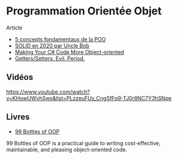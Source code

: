 # Programmation Orientée Objet

Article

- [5 concepts fondamentaux de la POO](https://itexpert.fr/blog/concepts-fondamentaux-poo/)
- [SOLID en 2020 par Uncle Bob](http://blog.cleancoder.com/uncle-bob/2020/10/18/Solid-Relevance.html)
- [Making Your C# Code More Object-oriented](https://www.pluralsight.com/courses/c-sharp-code-more-object-oriented)
- [Getters/Setters. Evil. Period.](https://www.yegor256.com/2014/09/16/getters-and-setters-are-evil.html)

## Vidéos

https://www.youtube.com/watch?v=KHowUWvhSws&list=PLzzeuFUy_CngSfFq9-TJ0r8NC7Y3hSNpe

## Livres


- [99 Bottles of OOP](https://sandimetz.com/99bottles)

99 Bottles of OOP is a practical guide to writing cost-effective, maintainable, and pleasing object-oriented code. 

